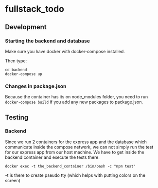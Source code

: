 # fullstack_todo

## Development

### Starting the backend and database

Make sure you have docker with docker-compose installed.

Then type:
```
cd backend
docker-compose up
```

### Changes in package.json

Because the container has its on node_modules folder, you need to run `docker-compose build` if you add any new packages to package.json.

## Testing

### Backend

Since we run 2 containers for the express app and the database which communicate inside the compose network, we
can not simply run the test for our express app from our host machine. We have to get inside the backend container
and execute the tests there.

`docker exec -t the_backend_container /bin/bash -c "npm test"`

-t is there to create pseudo tty (which helps with putting colors on the screen)